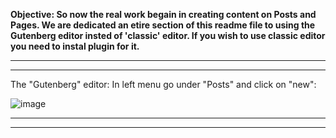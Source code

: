<b>Objective: So now the real work begain in creating content on Posts and Pages. We are dedicated an etire section of this readme file to using the Gutenberg editor insted of 'classic' editor. If you wish to use classic editor you need to instal plugin for it.</b>

<hr>
<hr>

The "Gutenberg" editor: In left menu go under "Posts" and click on "new":

![image](https://github.com/Oureyelet/WordPress-Personal-Trainer-Website/assets/69697624/41366457-95f3-40da-bb62-c102062e0cd4)

<hr>
<hr>

